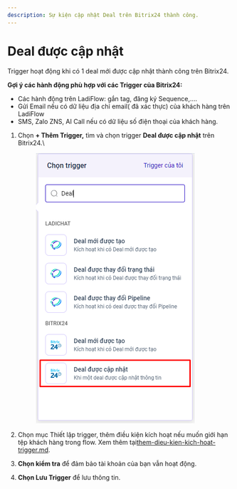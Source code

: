 ```yaml
---
description: Sự kiện cập nhật Deal trên Bitrix24 thành công.
---
```


# Deal được cập nhật

Trigger hoạt động khi có 1 deal mới được cập nhật thành công trên Bitrix24.

**Gợi ý các hành động phù hợp với các Trigger của Bitrix24:**

* Các hành động trên LadiFlow: gắn tag, đăng ký Sequence,....
* Gửi Email nếu có dữ liệu địa chỉ email( đã xác thực) của khách hàng trên LadiFlow
* SMS, Zalo ZNS, AI Call nếu có dữ liệu số điện thoại của khách hàng.

1.  Chọn **+ Thêm Trigger,** tìm và chọn trigger **Deal được cập nhật** trên Bitrix24.\


    <figure><img src="../../../../.gitbook/assets/image (528).png" alt=""><figcaption></figcaption></figure>
2. Chọn mục Thiết lập trigger, thêm điều kiện kích hoạt nếu muốn giới hạn tệp khách hàng trong flow. Xem thêm tại[them-dieu-kien-kich-hoat-trigger.md](../them-dieu-kien-kich-hoat-trigger.md "mention").
3. **Chọn kiểm tra** để đảm bảo tài khoản của bạn vẫn hoạt động.
4. **Chọn Lưu Trigger** để lưu thông tin.
